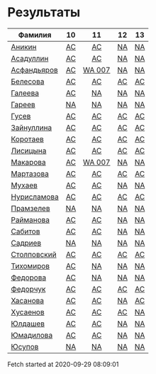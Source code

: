# Результаты
Фамилия | 10| 11| 12| 13
---|:---:|:---:|:---:|:---:
[Аникин](Аникин/README.md)  | [AC](Аникин/10.md) | [AC](Аникин/11.md) | [NA](Аникин/12.md) | [NA](Аникин/13.md)
[Асадуллин](Асадуллин/README.md)  | [AC](Асадуллин/10.md) | [AC](Асадуллин/11.md) | [NA](Асадуллин/12.md) | [NA](Асадуллин/13.md)
[Асфандьяров](Асфандьяров/README.md)  | [AC](Асфандьяров/10.md) | [WA 007](Асфандьяров/11.md) | [NA](Асфандьяров/12.md) | [NA](Асфандьяров/13.md)
[Белесова](Белесова/README.md)  | [AC](Белесова/10.md) | [AC](Белесова/11.md) | [AC](Белесова/12.md) | [AC](Белесова/13.md)
[Галеева](Галеева/README.md)  | [AC](Галеева/10.md) | [NA](Галеева/11.md) | [NA](Галеева/12.md) | [NA](Галеева/13.md)
[Гареев](Гареев/README.md)  | [NA](Гареев/10.md) | [NA](Гареев/11.md) | [NA](Гареев/12.md) | [NA](Гареев/13.md)
[Гусев](Гусев/README.md)  | [AC](Гусев/10.md) | [AC](Гусев/11.md) | [AC](Гусев/12.md) | [AC](Гусев/13.md)
[Зайнуллина](Зайнуллина/README.md)  | [AC](Зайнуллина/10.md) | [AC](Зайнуллина/11.md) | [AC](Зайнуллина/12.md) | [AC](Зайнуллина/13.md)
[Коротаев](Коротаев/README.md)  | [AC](Коротаев/10.md) | [AC](Коротаев/11.md) | [AC](Коротаев/12.md) | [AC](Коротаев/13.md)
[Лисицына](Лисицына/README.md)  | [AC](Лисицына/10.md) | [AC](Лисицына/11.md) | [AC](Лисицына/12.md) | [AC](Лисицына/13.md)
[Макарова](Макарова/README.md)  | [AC](Макарова/10.md) | [WA 007](Макарова/11.md) | [NA](Макарова/12.md) | [NA](Макарова/13.md)
[Мартазова](Мартазова/README.md)  | [AC](Мартазова/10.md) | [AC](Мартазова/11.md) | [AC](Мартазова/12.md) | [AC](Мартазова/13.md)
[Мухаев](Мухаев/README.md)  | [AC](Мухаев/10.md) | [AC](Мухаев/11.md) | [NA](Мухаев/12.md) | [NA](Мухаев/13.md)
[Нурисламова](Нурисламова/README.md)  | [AC](Нурисламова/10.md) | [AC](Нурисламова/11.md) | [AC](Нурисламова/12.md) | [AC](Нурисламова/13.md)
[Прамзелев](Прамзелев/README.md)  | [NA](Прамзелев/10.md) | [NA](Прамзелев/11.md) | [NA](Прамзелев/12.md) | [NA](Прамзелев/13.md)
[Райманова](Райманова/README.md)  | [AC](Райманова/10.md) | [AC](Райманова/11.md) | [NA](Райманова/12.md) | [NA](Райманова/13.md)
[Сабитов](Сабитов/README.md)  | [AC](Сабитов/10.md) | [AC](Сабитов/11.md) | [NA](Сабитов/12.md) | [NA](Сабитов/13.md)
[Садриев](Садриев/README.md)  | [NA](Садриев/10.md) | [NA](Садриев/11.md) | [NA](Садриев/12.md) | [NA](Садриев/13.md)
[Столповский](Столповский/README.md)  | [AC](Столповский/10.md) | [AC](Столповский/11.md) | [AC](Столповский/12.md) | [AC](Столповский/13.md)
[Тихомиров](Тихомиров/README.md)  | [AC](Тихомиров/10.md) | [NA](Тихомиров/11.md) | [NA](Тихомиров/12.md) | [NA](Тихомиров/13.md)
[Федорова](Федорова/README.md)  | [AC](Федорова/10.md) | [NA](Федорова/11.md) | [NA](Федорова/12.md) | [NA](Федорова/13.md)
[Федорчук](Федорчук/README.md)  | [AC](Федорчук/10.md) | [AC](Федорчук/11.md) | [AC](Федорчук/12.md) | [AC](Федорчук/13.md)
[Хасанова](Хасанова/README.md)  | [AC](Хасанова/10.md) | [AC](Хасанова/11.md) | [NA](Хасанова/12.md) | [AC](Хасанова/13.md)
[Хусаенов](Хусаенов/README.md)  | [AC](Хусаенов/10.md) | [AC](Хусаенов/11.md) | [AC](Хусаенов/12.md) | [NA](Хусаенов/13.md)
[Юлдашев](Юлдашев/README.md)  | [AC](Юлдашев/10.md) | [AC](Юлдашев/11.md) | [NA](Юлдашев/12.md) | [NA](Юлдашев/13.md)
[Юмадилова](Юмадилова/README.md)  | [AC](Юмадилова/10.md) | [AC](Юмадилова/11.md) | [NA](Юмадилова/12.md) | [NA](Юмадилова/13.md)
[Юсупов](Юсупов/README.md)  | [NA](Юсупов/10.md) | [NA](Юсупов/11.md) | [NA](Юсупов/12.md) | [NA](Юсупов/13.md)

Fetch started at 2020-09-29 08:09:01
